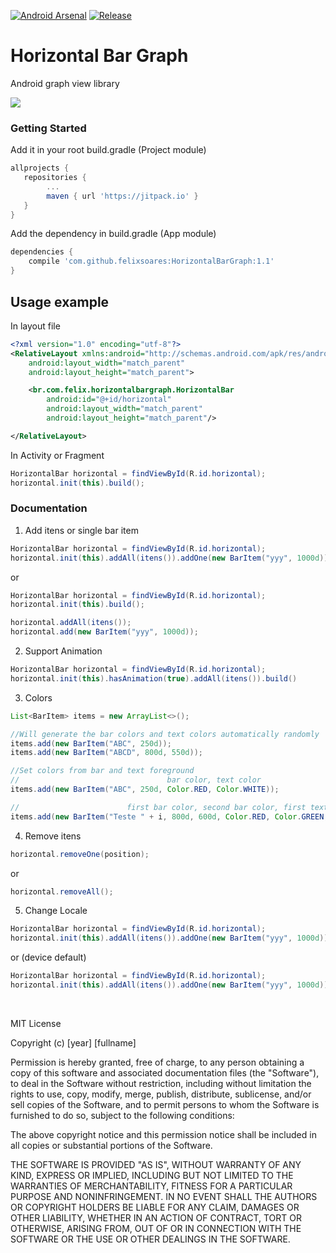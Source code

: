 [![Android Arsenal]( https://img.shields.io/badge/Android%20Arsenal-HorizontalBarGraph-green.svg?style=flat )]( https://android-arsenal.com/details/1/6696 )
[![Release]( https://img.shields.io/badge/Release-v1.0-blue.svg?style=flat )]( https://jitpack.io/#felixsoares/HorizontalBarGraph/ )

# Horizontal Bar Graph

Android graph view library

![](https://image.ibb.co/fKvUhR/img1.gif)

### Getting Started

Add it in your root build.gradle (Project module)

```gradle
allprojects {
   repositories {
        ...
        maven { url 'https://jitpack.io' }
   }
}
```

Add the dependency in build.gradle (App module)

```gradle
dependencies {
	compile 'com.github.felixsoares:HorizontalBarGraph:1.1'
}
```

## Usage example

In layout file

```xml
<?xml version="1.0" encoding="utf-8"?>
<RelativeLayout xmlns:android="http://schemas.android.com/apk/res/android"
    android:layout_width="match_parent"
    android:layout_height="match_parent">

    <br.com.felix.horizontalbargraph.HorizontalBar
        android:id="@+id/horizontal"
        android:layout_width="match_parent"
        android:layout_height="match_parent"/>

</RelativeLayout>
```

In Activity or Fragment

```java
HorizontalBar horizontal = findViewById(R.id.horizontal);
horizontal.init(this).build();
```

### Documentation

1) Add itens or single bar item

```java
HorizontalBar horizontal = findViewById(R.id.horizontal);
horizontal.init(this).addAll(itens()).addOne(new BarItem("yyy", 1000d)).build();
```

or

```java
HorizontalBar horizontal = findViewById(R.id.horizontal);
horizontal.init(this).build();

horizontal.addAll(itens());
horizontal.add(new BarItem("yyy", 1000d));
```

2) Support Animation

```java
HorizontalBar horizontal = findViewById(R.id.horizontal);
horizontal.init(this).hasAnimation(true).addAll(itens()).build()
```

3) Colors

```java
List<BarItem> items = new ArrayList<>();

//Will generate the bar colors and text colors automatically randomly
items.add(new BarItem("ABC", 250d));	
items.add(new BarItem("ABCD", 800d, 550d));

//Set colors from bar and text foreground
//                                 bar color, text color
items.add(new BarItem("ABC", 250d, Color.RED, Color.WHITE));	

//				          first bar color, second bar color, first text color, second text color
items.add(new BarItem("Teste " + i, 800d, 600d, Color.RED, Color.GREEN, Color.WHITE, Color.WHITE));
```

4) Remove itens

```java
horizontal.removeOne(position);
```

or

```java
horizontal.removeAll();
```

5) Change Locale

```java
HorizontalBar horizontal = findViewById(R.id.horizontal);
horizontal.init(this).addAll(itens()).addOne(new BarItem("yyy", 1000d)).build(new Locale("es", "ES"));
```

or (device default)

```java
HorizontalBar horizontal = findViewById(R.id.horizontal);
horizontal.init(this).addAll(itens()).addOne(new BarItem("yyy", 1000d)).build();
```

<br/>

MIT License

Copyright (c) [year] [fullname]

Permission is hereby granted, free of charge, to any person obtaining a copy
of this software and associated documentation files (the "Software"), to deal
in the Software without restriction, including without limitation the rights
to use, copy, modify, merge, publish, distribute, sublicense, and/or sell
copies of the Software, and to permit persons to whom the Software is
furnished to do so, subject to the following conditions:

The above copyright notice and this permission notice shall be included in all
copies or substantial portions of the Software.

THE SOFTWARE IS PROVIDED "AS IS", WITHOUT WARRANTY OF ANY KIND, EXPRESS OR
IMPLIED, INCLUDING BUT NOT LIMITED TO THE WARRANTIES OF MERCHANTABILITY,
FITNESS FOR A PARTICULAR PURPOSE AND NONINFRINGEMENT. IN NO EVENT SHALL THE
AUTHORS OR COPYRIGHT HOLDERS BE LIABLE FOR ANY CLAIM, DAMAGES OR OTHER
LIABILITY, WHETHER IN AN ACTION OF CONTRACT, TORT OR OTHERWISE, ARISING FROM,
OUT OF OR IN CONNECTION WITH THE SOFTWARE OR THE USE OR OTHER DEALINGS IN THE
SOFTWARE.
